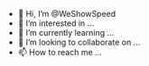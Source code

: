 - 👋 Hi, I’m @WeShowSpeed
- 👀 I’m interested in ...
- 🌱 I’m currently learning ...
- 💞️ I’m looking to collaborate on ...
- 📫 How to reach me ...

<!---
WeShowSpeed/WeShowSpeed is a ✨ special ✨ repository because its `README.md` (this file) appears on your GitHub profile.
You can click the Preview link to take a look at your changes.
--->
